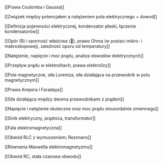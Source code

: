 [[Prawa Coulomba i Gaussa]]

[[Związek między potencjałem a natężeniem pola elektrycznego + dowod]]

[[Definicja pojemności elektrycznej, kondensator płaski, łączenie kondensatorów]]

[[Opór (R) i oporność właściwa (), prawo Ohma (w postaci mikro- i makroskopowej), zależność oporu od temperatury]]

[[Natężenie, napięcie i moc prądu, analiza obwodów elektrycznych]]

[[Przepływ prądu w elektrolitach; prawa elektrolizy]]

[[Pole magnetyczne, siła Lorentza, siła działająca na przewodnik w polu magnetycznym]]

[[Prawa Ampera i Faradaya]]

[[Siła działająca między dwoma przewodnikami z prądem]]

[[Napięcie i natężenie skuteczne oraz moc prądu sinusoidalnie zmiennego]]

[[Sinik elektryczny, prądnica, transformator]]

[[Fala elektromagnetyczna]]

[[Obwód RLC z wymuszeniem; Rezonans]]

[[Równania Maxwella elektromagnetyzmu]]

[[Obwód RC, stała czasowa obwodu]]



